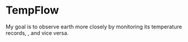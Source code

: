 # TempFlow
My goal is to observe earth more closely by monitoring its temperature records, , and vice versa.
